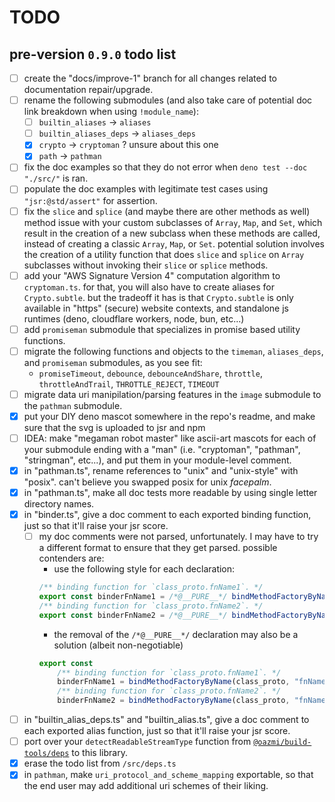 # TODO

## pre-version `0.9.0` todo list
- [ ] create the "docs/improve-1" branch for all changes related to documentation repair/upgrade.
- [ ] rename the following submodules (and also take care of potential doc link breakdown when using `!module_name`):
  - [ ] `builtin_aliases` -> `aliases`
  - [ ] `builtin_aliases_deps` -> `aliases_deps`
  - [x] `crypto` -> `cryptoman` ? unsure about this one
  - [x] `path` -> `pathman`
- [ ] fix the doc examples so that they do not error when `deno test --doc "./src/"` is ran.
- [ ] populate the doc examples with legitimate test cases using `"jsr:@std/assert"` for assertion.
- [ ] fix the `slice` and `splice` (and maybe there are other methods as well) method issue with your custom subclasses of `Array`, `Map`, and `Set`,
      which result in the creation of a new subclass when these methods are called, instead of creating a classic `Array`, `Map`, or `Set`.
      potential solution involves the creation of a utility function that does `slice` and `splice` on `Array` subclasses without invoking their `slice` or `splice` methods.
- [ ] add your "AWS Signature Version 4" computation algorithm to `cryptoman.ts`.
      for that, you will also have to create aliases for `Crypto.subtle`.
      but the tradeoff it has is that `Crypto.subtle` is only available in "https" (secure) website contexts, and standalone js runtimes (deno, cloudflare workers, node, bun, etc...)
- [ ] add `promiseman` submodule that specializes in promise based utility functions.
- [ ] migrate the following functions and objects to the `timeman`, `aliases_deps`, and `promiseman` submodules, as you see fit:
  - `promiseTimeout`, `debounce`, `debounceAndShare`, `throttle`, `throttleAndTrail`, `THROTTLE_REJECT`, `TIMEOUT`
- [ ] migrate data uri manipilation/parsing features in the `image` submodule to the `pathman` submodule.
- [x] put your DIY deno mascot somewhere in the repo's readme, and make sure that the svg is uploaded to jsr and npm
- [ ] IDEA: make "megaman robot master" like ascii-art mascots for each of your submodule ending with a "man" (i.e. "cryptoman", "pathman", "stringman", etc...), and put them in your module-level comment.
- [x] in "pathman.ts", rename references to "unix" and "unix-style" with "posix". can't believe you swapped posix for unix _facepalm_.
- [x] in "pathman.ts", make all doc tests more readable by using single letter directory names.
- [x] in "binder.ts", give a doc comment to each exported binding function, just so that it'll raise your jsr score.
  - [ ] my doc comments were not parsed, unfortunately. I may have to try a different format to ensure that they get parsed.
        possible contenders are:
    - use the following style for each declaration:
    ```ts
    /** binding function for `class_proto.fnName1`. */
    export const binderFnName1 = /*@__PURE__*/ bindMethodFactoryByName(class_proto, "fnName1")
    /** binding function for `class_proto.fnName2`. */
    export const binderFnName2 = /*@__PURE__*/ bindMethodFactoryByName(class_proto, "fnName2")
    ```
    - the removal of the `/*@__PURE__*/` declaration may also be a solution (albeit non-negotiable)
    ```ts
    export const
    	/** binding function for `class_proto.fnName1`. */
    	binderFnName1 = bindMethodFactoryByName(class_proto, "fnName1"),
    	/** binding function for `class_proto.fnName2`. */
    	binderFnName2 = bindMethodFactoryByName(class_proto, "fnName2")
    ```
- [ ] in "builtin_alias_deps.ts" and "builtin_alias.ts", give a doc comment to each exported alias function, just so that it'll raise your jsr score.
- [ ] port over your `detectReadableStreamType` function from [`@oazmi/build-tools/deps`](https://github.com/omar-azmi/build_tools_ts) to this library.
- [x] erase the todo list from `/src/deps.ts`
- [x] in `pathman`, make `uri_protocol_and_scheme_mapping` exportable, so that the end user may add additional uri schemes of their liking.
